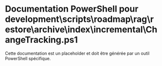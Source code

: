 # Documentation PowerShell pour development\scripts\roadmap\rag\restore\archive\index\incremental\ChangeTracking.ps1

Cette documentation est un placeholder et doit être générée par un outil PowerShell spécifique.
